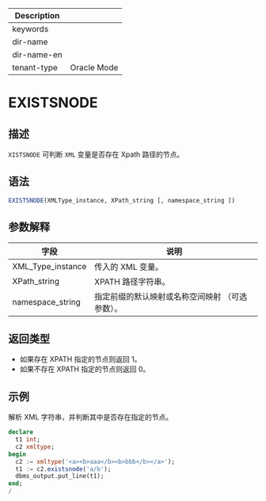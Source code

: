 | Description   |                 |
|---------------|-----------------|
| keywords      |                 |
| dir-name      |                 |
| dir-name-en   |                 |
| tenant-type   | Oracle Mode     |

# EXISTSNODE

## 描述

`XISTSNODE` 可判断 `XML` 变量是否存在 Xpath 路径的节点。

## 语法

```sql
EXISTSNODE(XMLType_instance, XPath_string [, namespace_string ])
```

## 参数解释

| **字段** | **说明** |
| -------- | -------- |
| XML_Type_instance | 传入的 XML 变量。|
| XPath_string | XPATH 路径字符串。|
| namespace_string | 指定前缀的默认映射或名称空间映射 （可选参数）。|

## 返回类型

* 如果存在 XPATH 指定的节点则返回 1。
* 如果不存在 XPATH 指定的节点则返回 0。

## 示例

解析 XML 字符串，并判断其中是否存在指定的节点。

```sql
declare
  t1 int;
  c2 xmltype;
begin
  c2 := xmltype('<a><b>aaa</b><b>bbb</b></a>');
  t1 := c2.existsnode('a/b');
  dbms_output.put_line(t1);
end;
/
```
